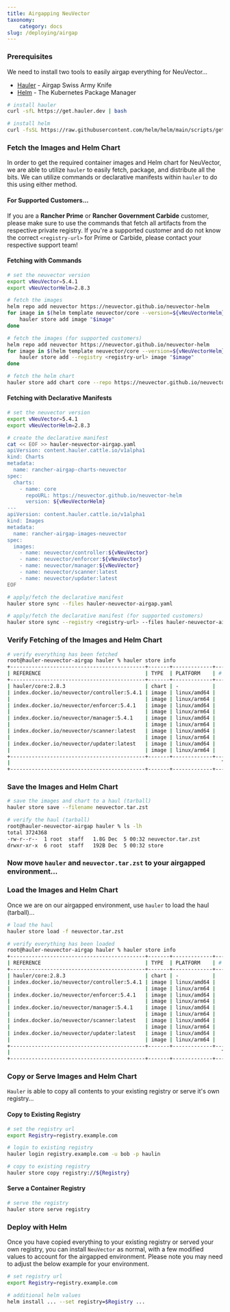```yaml
---
title: Airgapping NeuVector
taxonomy:
    category: docs
slug: /deploying/airgap
---
```


### Prerequisites

We need to install two tools to easily airgap everything for NeuVector...

* [Hauler](https://github.com/hauler-dev/hauler) - Airgap Swiss Army Knife
* [Helm](https://github.com/helm/helm) - The Kubernetes Package Manager

```bash
# install hauler
curl -sfL https://get.hauler.dev | bash

# install helm
curl -fsSL https://raw.githubusercontent.com/helm/helm/main/scripts/get-helm-3 | bash
```

### Fetch the Images and Helm Chart

In order to get the required container images and Helm chart for NeuVector, we are able to utilize `hauler` to easily fetch, package, and distribute all the bits. We can utilize commands or declarative manifests within `hauler` to do this using either method.

#### For Supported Customers...

If you are a **Rancher Prime** or **Rancher Government Carbide** customer, please make sure to use the commands that fetch all artifacts from the respective private registry. If you're a supported customer and do not know the correct `<registry-url>` for Prime or Carbide, please contact your respective support team!

#### Fetching with Commands

```bash
# set the neuvector version
export vNeuVector=5.4.1
export vNeuVectorHelm=2.8.3

# fetch the images
helm repo add neuvector https://neuvector.github.io/neuvector-helm
for image in $(helm template neuvector/core --version=${vNeuVectorHelm} | grep 'image:' | awk -F'"' '{print $2}' | sort -u); do
    hauler store add image "$image"
done

# fetch the images (for supported customers)
helm repo add neuvector https://neuvector.github.io/neuvector-helm
for image in $(helm template neuvector/core --version=${vNeuVectorHelm} | grep 'image:' | awk -F'"' '{print $2}' | sort -u); do
    hauler store add --registry <registry-url> image "$image"
done

# fetch the helm chart
hauler store add chart core --repo https://neuvector.github.io/neuvector-helm --version ${vNeuVectorHelm}
```

#### Fetching with Declarative Manifests
```bash
# set the neuvector version
export vNeuVector=5.4.1
export vNeuVectorHelm=2.8.3

# create the declarative manifest
cat << EOF >> hauler-neuvector-airgap.yaml
apiVersion: content.hauler.cattle.io/v1alpha1
kind: Charts
metadata:
  name: rancher-airgap-charts-neuvector
spec:
  charts:
    - name: core
      repoURL: https://neuvector.github.io/neuvector-helm
      version: ${vNeuVectorHelm}
---
apiVersion: content.hauler.cattle.io/v1alpha1
kind: Images
metadata:
  name: rancher-airgap-images-neuvector
spec:
  images:
    - name: neuvector/controller:${vNeuVector}
    - name: neuvector/enforcer:${vNeuVector}
    - name: neuvector/manager:${vNeuVector}
    - name: neuvector/scanner:latest
    - name: neuvector/updater:latest
EOF

# apply/fetch the declarative manifest
hauler store sync --files hauler-neuvector-airgap.yaml

# apply/fetch the declarative manifest (for supported customers)
hauler store sync --registry <registry-url> --files hauler-neuvector-airgap.yaml
```

### Verify Fetching of the Images and Helm Chart

```bash
# verify everything has been fetched
root@hauler-neuvector-airgap hauler % hauler store info
+--------------------------------------------+-------+-------------+----------+----------+
| REFERENCE                                  | TYPE  | PLATFORM    | # LAYERS | SIZE     |
+--------------------------------------------+-------+-------------+----------+----------+
| hauler/core:2.8.3                          | chart | -           |        1 | 33.3 kB  |
| index.docker.io/neuvector/controller:5.4.1 | image | linux/amd64 |        7 | 255.8 MB |
|                                            | image | linux/arm64 |        7 | 244.9 MB |
| index.docker.io/neuvector/enforcer:5.4.1   | image | linux/amd64 |        7 | 248.2 MB |
|                                            | image | linux/arm64 |        7 | 236.6 MB |
| index.docker.io/neuvector/manager:5.4.1    | image | linux/amd64 |        8 | 215.7 MB |
|                                            | image | linux/arm64 |        8 | 223.3 MB |
| index.docker.io/neuvector/scanner:latest   | image | linux/amd64 |        5 | 260.5 MB |
|                                            | image | linux/arm64 |        5 | 256.3 MB |
| index.docker.io/neuvector/updater:latest   | image | linux/amd64 |        4 | 19.4 MB  |
|                                            | image | linux/arm64 |        4 | 27.5 MB  |
+--------------------------------------------+-------+-------------+----------+----------+
|                                                                     TOTAL   |  2.0 GB  |
+--------------------------------------------+-------+-------------+----------+----------+
```

### Save the Images and Helm Chart

```bash
# save the images and chart to a haul (tarball)
hauler store save --filename neuvector.tar.zst

# verify the haul (tarball)
root@hauler-neuvector-airgap hauler % ls -lh
total 3724368
-rw-r--r--  1 root  staff   1.8G Dec  5 00:32 neuvector.tar.zst
drwxr-xr-x  6 root  staff   192B Dec  5 00:32 store
```

### Now move `hauler` and `neuvector.tar.zst` to your airgapped environment...

### Load the Images and Helm Chart

Once we are on our airgapped environment, use `hauler` to load the haul (tarball)...

```bash
# load the haul
hauler store load -f neuvector.tar.zst

# verify everything has been loaded
root@hauler-neuvector-airgap hauler % hauler store info
+--------------------------------------------+-------+-------------+----------+----------+
| REFERENCE                                  | TYPE  | PLATFORM    | # LAYERS | SIZE     |
+--------------------------------------------+-------+-------------+----------+----------+
| hauler/core:2.8.3                          | chart | -           |        1 | 33.3 kB  |
| index.docker.io/neuvector/controller:5.4.1 | image | linux/amd64 |        7 | 255.8 MB |
|                                            | image | linux/arm64 |        7 | 244.9 MB |
| index.docker.io/neuvector/enforcer:5.4.1   | image | linux/amd64 |        7 | 248.2 MB |
|                                            | image | linux/arm64 |        7 | 236.6 MB |
| index.docker.io/neuvector/manager:5.4.1    | image | linux/amd64 |        8 | 215.7 MB |
|                                            | image | linux/arm64 |        8 | 223.3 MB |
| index.docker.io/neuvector/scanner:latest   | image | linux/amd64 |        5 | 260.5 MB |
|                                            | image | linux/arm64 |        5 | 256.3 MB |
| index.docker.io/neuvector/updater:latest   | image | linux/amd64 |        4 | 19.4 MB  |
|                                            | image | linux/arm64 |        4 | 27.5 MB  |
+--------------------------------------------+-------+-------------+----------+----------+
|                                                                     TOTAL   |  2.0 GB  |
+--------------------------------------------+-------+-------------+----------+----------+
```

### Copy or Serve Images and Helm Chart

`Hauler` is able to copy all contents to your existing registry or serve it's own registry...

#### Copy to Existing Registry

```bash
# set the registry url
export Registry=registry.example.com

# login to existing registry
hauler login registry.example.com -u bob -p haulin

# copy to existing registry
hauler store copy registry://${Registry}
```

#### Serve a Container Registry

```bash
# serve the registry
hauler store serve registry
```

### Deploy with Helm

Once you have copied everything to your existing registry or served your own registry, you can install `NeuVector` as normal, with a few modified values to account for the airgapped environment. Please note you may need to adjust the below example for your environment.

```bash
# set registry url
export Registry=registry.example.com

# additional helm values
helm install ... --set registry=$Registry ...
```
